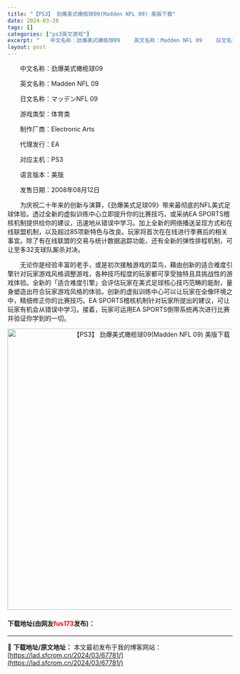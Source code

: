 ```yaml
---
title: "【PS3】 劲爆美式橄榄球09(Madden NFL 09) 美版下载"
date: 2024-03-28
tags: []
categories: ["ps3英文游戏"]
excerpt: "　　中文名称：劲爆美式橄榄球09 　　英文名称：Madden NFL 09 　　日文名称：マッデンNFL 09 　　游戏类型：体育类 　　制作厂商：Electronic Arts 　　代理发行：EA 　　对应主机：PS3 　　语言版本：美版 　　发售日期：2008年08月12日 　　为庆祝二十年来的&hellip;"
layout: post
---
```


 <p>　　中文名称：劲爆美式橄榄球09</p> <p>　　英文名称：Madden NFL 09</p> <p>　　日文名称：マッデンNFL 09</p> <p>　　游戏类型：体育类</p> <p>　　制作厂商：Electronic Arts</p> <p>　　代理发行：EA</p> <p>　　对应主机：PS3</p> <p>　　语言版本：美版</p> <p>　　发售日期：2008年08月12日</p> <p>　　为庆祝二十年来的创新与演算，《劲爆美式足球09》带来最彻底的NFL美式足球体验。透过全新的虚拟训练中心立即提升你的比赛技巧，或采纳EA SPORTS稽核机制提供给你的建议，迅速地从错误中学习。加上全新的网络播送呈现方式和在线联盟机制，以及超过85项新特色与改良。玩家将首次在在线进行季赛后的相关事宜。除了有在线联盟的交易与统计数据追踪功能，还有全新的弹性排程机制，可让至多32支球队厮杀对决。</p> <p>　　无论你是经验丰富的老手，或是初次接触游戏的菜鸟，藉由创新的适合难度引擎针对玩家游戏风格调整游戏，各种技巧程度的玩家都可享受独特且具挑战性的游戏体验。全新的「适合难度引擎」会评估玩家在美式足球核心技巧范畴的能耐，量身塑造出符合玩家游戏风格的体验。创新的虚拟训练中心可以让玩家在全像环境之中，精细修正你的比赛技巧。EA SPORTS稽核机制针对玩家所提出的建议，可让玩家有机会从错误中学习。接着，玩家可运用EA SPORTS倒带系统再次进行比赛并验证你学到的一切。</p> <p align="center"><img align="" border="0" src="https://lad.sfcrom.cn/wp-content/uploads/2024/03/20240328_66051b8133676.jpg" width="630" alt="【PS3】 劲爆美式橄榄球09(Madden NFL 09) 美版下载" /></p> <p><h4>下载地址(由网友<font color="red">fus173</font>发布)：</h4></p> 

---
📖 **下载地址/原文地址：** 本文最初发布于我的博客网站：[https://lad.sfcrom.cn/2024/03/67781/](https://lad.sfcrom.cn/2024/03/67781/)
